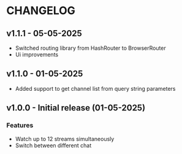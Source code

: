 # CHANGELOG

## v1.1.1 - 05-05-2025

- Switched routing library from HashRouter to BrowserRouter
- Ui improvements

## v1.1.0 - 01-05-2025

- Added support to get channel list from query string parameters

## v1.0.0 - Initial release (01-05-2025)

### Features

- Watch up to 12 streams simultaneously
- Switch between different chat
